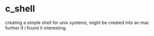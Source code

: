 # c_shell
creating a  simple shell for unix systems, might be created into an mac further if i found it interesting.
